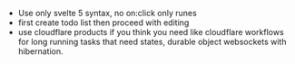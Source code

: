 - Use only svelte 5 syntax, no on:click only runes
- first create todo list then proceed with editing 
- use cloudflare products if you think you need like cloudflare workflows for long running tasks that need states, durable object websockets with hibernation. 
